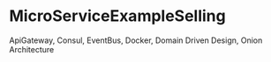 # MicroServiceExampleSelling
 ApiGateway, Consul, EventBus, Docker, Domain Driven Design, Onion Architecture
